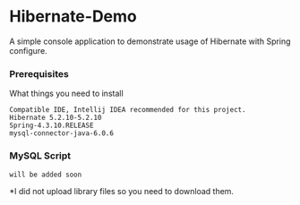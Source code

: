 # Hibernate-Demo
A simple console application to demonstrate usage of Hibernate with Spring configure.

### Prerequisites

What things you need to install

```
Compatible IDE, Intellij IDEA recommended for this project.
Hibernate 5.2.10-5.2.10
Spring-4.3.10.RELEASE
mysql-connector-java-6.0.6

```

### MySQL Script

```
will be added soon

```

*I did not upload library files so you need to download them.
